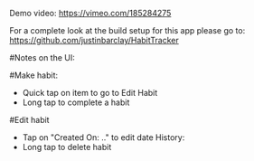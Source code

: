 Demo video: https://vimeo.com/185284275

For a complete look at the build setup for this app please go to: https://github.com/justinbarclay/HabitTracker

#Notes on the UI:

#Make habit:
- Quick tap on item to go to Edit Habit
- Long tap to complete a habit

#Edit habit
- Tap on "Created On: .." to edit date
History:
- Long tap to delete habit